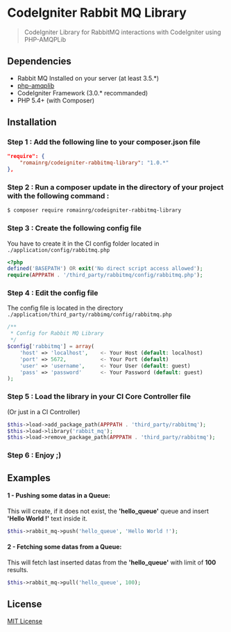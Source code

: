 # CodeIgniter Rabbit MQ Library

> CodeIgniter Library for RabbitMQ interactions with CodeIgniter using PHP-AMQPLib

## Dependencies

- Rabbit MQ Installed on your server (at least 3.5.*)
- [php-amqplib](https://github.com/videlalvaro/php-amqplib)
- CodeIgniter Framework (3.0.* recommanded)
- PHP 5.4+ (with Composer)

## Installation

### Step 1 : Add the following line to your composer.json file

```json
"require": {
    "romainrg/codeigniter-rabbitmq-library": "1.0.*"
},
```

### Step 2 : Run a composer update in the directory of your project with the following command :

```sh
$ composer require romainrg/codeigniter-rabbitmq-library
```

### Step 3 : Create the following config file

You have to create it in the CI config folder located in `./application/config/rabbitmq.php`

```php
<?php
defined('BASEPATH') OR exit('No direct script access allowed');
require(APPPATH . '/third_party/rabbitmq/config/rabbitmq.php');
```

### Step 4 : Edit the config file

The config file is located in the directory `./application/third_party/rabbimq/config/rabbitmq.php`

```php
/**
 * Config for Rabbit MQ Library
 */
$config['rabbitmq'] = array(
    'host' => 'localhost',    <- Your Host (default: localhost)
    'port' => 5672,           <- Your Port (default)
    'user' => 'username',     <- Your User (default: guest)
    'pass' => 'password'      <- Your Password (default: guest)
);
```

### Step 5 : Load the library in your CI Core Controller file

(Or just in a CI Controller)

```php
$this->load->add_package_path(APPPATH . 'third_party/rabbitmq');
$this->load->library('rabbit_mq');
$this->load->remove_package_path(APPPATH . 'third_party/rabbitmq');
```

### Step 6 : Enjoy ;)

## Examples

#### 1 - Pushing some datas in a Queue:

This will create, if it does not exist, the **'hello_queue'** queue and insert **'Hello World !'** text inside it.

```php
$this->rabbit_mq->push('hello_queue', 'Hello World !');
```

#### 2 - Fetching some datas from a Queue:

This will fetch last inserted datas from the **'hello_queue'** with limit of **100** results.

```php
$this->rabbit_mq->pull('hello_queue', 100);
```

## License

[MIT License](http://opensource.org/licenses/MIT)
